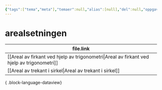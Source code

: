 ```yaml
---
{"tags":["tema","meta"],"temaer":null,"alias":[null],"del":null,"oppgave":null,"fag":null,"eksamen":null,"dg-publish":true,"title":"arealsetningen","date":"2023-06-01","modified":"2023-06-01","permalink":"/temaer/arealsetningen/","dgPassFrontmatter":true}
---
```



# arealsetningen
| file.link                                                                                     |
| --------------------------------------------------------------------------------------------- |
| [[Areal av firkant ved hjelp av trigonometri\|Areal av firkant ved hjelp av trigonometri]] |
| [[Areal av trekant i sirkel\|Areal av trekant i sirkel]]                                   |

{ .block-language-dataview}
